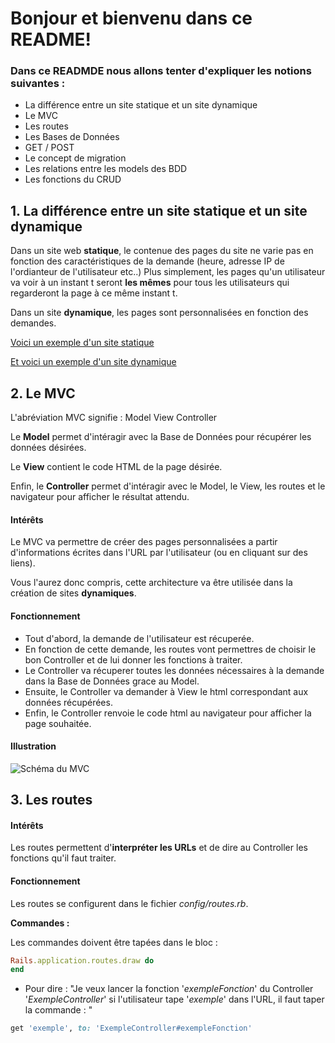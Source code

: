 # Bonjour et bienvenu dans ce README!


### Dans ce READMDE nous allons tenter d'expliquer les notions suivantes :

* La différence entre un site statique et un site dynamique
* Le MVC
* Les routes
* Les Bases de Données
* GET / POST
* Le concept de migration
* Les relations entre les models des BDD
* Les fonctions du CRUD


## 1. La différence entre un site statique et un site dynamique

Dans un site web **statique**, le contenue des pages du site ne varie pas en fonction des caractéristiques de la demande (heure, adresse IP de l'ordianteur de l'utilisateur etc..)
Plus simplement, les pages qu'un utilisateur va voir à un instant t seront **les mêmes** pour tous les utilisateurs qui regarderont la page à ce même instant t.

Dans un site **dynamique**, les pages sont personnalisées en fonction des demandes.

[Voici un exemple d'un site statique](https://thebestmotherfucking.website/)

[Et voici un exemple d'un site dynamique](https://www.facebook.com/)


## 2. Le MVC

L'abréviation MVC signifie : Model View Controller

Le **Model** permet d'intéragir avec la Base de Données pour récupérer les données désirées.

Le **View** contient le code HTML de la page désirée.

Enfin, le **Controller** permet d'intéragir avec le Model, le View, les routes et le navigateur pour afficher le résultat attendu.

#### Intérêts

Le MVC va permettre de créer des pages personnalisées a partir d'informations écrites dans l'URL par l'utilisateur (ou en cliquant sur des liens).

Vous l'aurez donc compris, cette architecture va être utilisée dans la création de sites **dynamiques**.

#### Fonctionnement

* Tout d'abord, la demande de l'utilisateur est récuperée.
* En fonction de cette demande, les routes vont permettres de choisir le bon Controller et de lui donner les fonctions à traiter.
* Le Controller va récuperer toutes les données nécessaires à la demande dans la Base de Données grace au Model.
* Ensuite, le Controller va demander à View le html correspondant aux données récupérées.
* Enfin, le Controller renvoie le code html au navigateur pour afficher la page souhaitée.

#### Illustration 

![Schéma du MVC](http://french.railstutorial.org/images/figures/mvc_detailed.png)


## 3. Les routes

#### Intérêts

Les routes permettent d'**interpréter les URLs** et de dire au Controller les fonctions qu'il faut traiter.

#### Fonctionnement

Les routes se configurent dans le fichier _config/routes.rb_.

**Commandes :**

Les commandes doivent être tapées dans le bloc :
```ruby
Rails.application.routes.draw do
end
```

* Pour dire : "Je veux lancer la fonction '_exempleFonction_' du Controller '_ExempleController_' si l'utilisateur tape '_exemple_' dans l'URL, il faut taper la commande : "
```ruby
get 'exemple', to: 'ExempleController#exempleFonction'
```